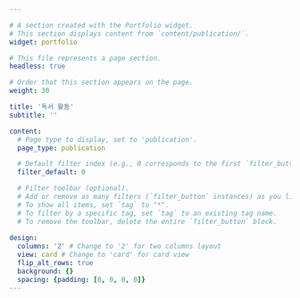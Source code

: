 ```yaml
---

# A section created with the Portfolio widget.
# This section displays content from `content/publication/`.
widget: portfolio

# This file represents a page section.
headless: true

# Order that this section appears on the page.
weight: 30

title: '독서 활동'
subtitle: ''

content:
  # Page type to display, set to 'publication'.
  page_type: publication

  # Default filter index (e.g., 0 corresponds to the first `filter_button` instance below).
  filter_default: 0

  # Filter toolbar (optional).
  # Add or remove as many filters (`filter_button` instances) as you like.
  # To show all items, set `tag` to "*".
  # To filter by a specific tag, set `tag` to an existing tag name.
  # To remove the toolbar, delete the entire `filter_button` block.
 
design:
  columns: '2' # Change to '2' for two columns layout
  view: card # Change to 'card' for card view
  flip_alt_rows: true
  background: {}
  spacing: {padding: [0, 0, 0, 0]}
---
```


